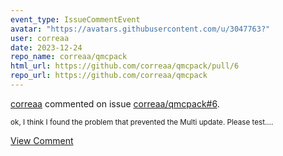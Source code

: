 ```yaml
---
event_type: IssueCommentEvent
avatar: "https://avatars.githubusercontent.com/u/3047763?"
user: correaa
date: 2023-12-24
repo_name: correaa/qmcpack
html_url: https://github.com/correaa/qmcpack/pull/6
repo_url: https://github.com/correaa/qmcpack
---
```


<a href='https://github.com/correaa' target='_blank'>correaa</a> commented on issue <a href='https://github.com/correaa/qmcpack/pull/6' target='_blank'>correaa/qmcpack#6</a>.

<small>ok, I think I found the problem that prevented the Multi update. Please test....</small>

<a href='https://github.com/correaa/qmcpack/pull/6' target='_blank'>View Comment</a>